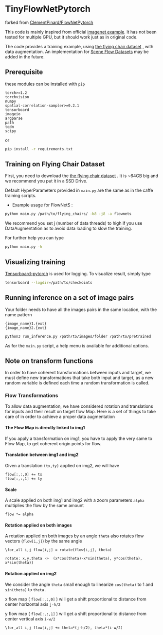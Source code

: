 # TinyFlowNetPytorch
forked from [ClementPinard/FlowNetPytorch](https://github.com/ClementPinard/FlowNetPytorch)

This code is mainly inspired from official [imagenet example](https://github.com/pytorch/examples/tree/master/imagenet).
It has not been tested for multiple GPU, but it should work just as in original code.

The code provides a training example, using [the flying chair dataset](http://lmb.informatik.uni-freiburg.de/resources/datasets/FlyingChairs.en.html) , with data augmentation. An implementation for [Scene Flow Datasets](http://lmb.informatik.uni-freiburg.de/resources/datasets/SceneFlowDatasets.en.html) may be added in the future.

## Prerequisite
these modules can be installed with `pip`

```
torch>=1.2
torchvision
numpy
spatial-correlation-sampler>=0.2.1
tensorboard
imageio
argparse
path
tqdm
scipy
```

or
```bash
pip install -r requirements.txt
```

## Training on Flying Chair Dataset

First, you need to download the [the flying chair dataset](http://lmb.informatik.uni-freiburg.de/resources/datasets/FlyingChairs.en.html) . It is ~64GB big and we recommend you put it in a SSD Drive.

Default HyperParameters provided in `main.py` are the same as in the caffe training scripts.

* Example usage for FlowNetS :

```bash
python main.py /path/to/flying_chairs/ -b8 -j8 -a flownets
```

We recommend you set j (number of data threads) to high if you use DataAugmentation as to avoid data loading to slow the training.

For further help you can type

```bash
python main.py -h
```

## Visualizing training
[Tensorboard-pytorch](https://github.com/lanpa/tensorboard-pytorch) is used for logging. To visualize result, simply type

```bash
tensorboard --logdir=/path/to/checkoints
```

## Running inference on a set of image pairs

Your folder needs to have all the images pairs in the same location, with the name pattern
```
{image_name}1.{ext}
{image_name}2.{ext}
```

```bash
python3 run_inference.py /path/to/images/folder /path/to/pretrained
```

As for the `main.py` script, a help menu is available for additional options.

## Note on transform functions

In order to have coherent transformations between inputs and target, we must define new transformations that take both input and target, as a new random variable is defined each time a random transformation is called.

### Flow Transformations

To allow data augmentation, we have considered rotation and translations for inputs and their result on target flow Map.
Here is a set of things to take care of in order to achieve a proper data augmentation

#### The Flow Map is directly linked to img1
If you apply a transformation on img1, you have to apply the very same to Flow Map, to get coherent origin points for flow.

#### Translation between img1 and img2
Given a translation `(tx,ty)` applied on img2, we will have
```
flow[:,:,0] += tx
flow[:,:,1] += ty
```

#### Scale
A scale applied on both img1 and img2 with a zoom parameters `alpha` multiplies the flow by the same amount
```
flow *= alpha
```

#### Rotation applied on both images
A rotation applied on both images by an angle `theta` also rotates flow vectors (`flow[i,j]`) by the same angle
```
\for_all i,j flow[i,j] = rotate(flow[i,j], theta)

rotate: x,y,theta ->  (x*cos(theta)-x*sin(theta), y*cos(theta), x*sin(theta))
```

#### Rotation applied on img2
We consider the angle `theta` small enough to linearize `cos(theta)` to 1 and `sin(theta)` to `theta` .

x flow map ( `flow[:,:,0]` ) will get a shift proportional to distance from center horizontal axis `j-h/2`

y flow map ( `flow[:,:,1]` ) will get a shift proportional to distance from center vertical axis `i-w/2`
```
\for_all i,j flow[i,j] += theta*(j-h/2), theta*(i-w/2)
```
